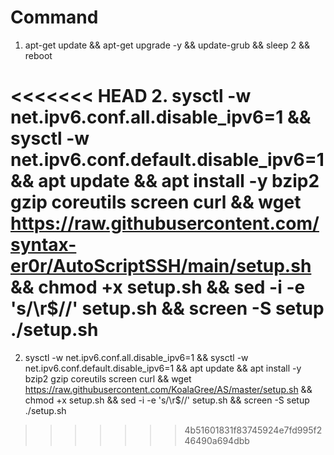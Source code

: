 # Command

1. apt-get update && apt-get upgrade -y && update-grub && sleep 2 && reboot

<<<<<<< HEAD
2. sysctl -w net.ipv6.conf.all.disable_ipv6=1 && sysctl -w net.ipv6.conf.default.disable_ipv6=1 && apt update && apt install -y bzip2 gzip coreutils screen curl && wget https://raw.githubusercontent.com/syntax-er0r/AutoScriptSSH/main/setup.sh && chmod +x setup.sh && sed -i -e 's/\r$//' setup.sh && screen -S setup ./setup.sh
=======
2. sysctl -w net.ipv6.conf.all.disable_ipv6=1 && sysctl -w net.ipv6.conf.default.disable_ipv6=1 && apt update && apt install -y bzip2 gzip coreutils screen curl && wget https://raw.githubusercontent.com/KoalaGree/AS/master/setup.sh && chmod +x setup.sh && sed -i -e 's/\r$//' setup.sh && screen -S setup ./setup.sh
>>>>>>> 4b51601831f83745924e7fd995f246490a694dbb
